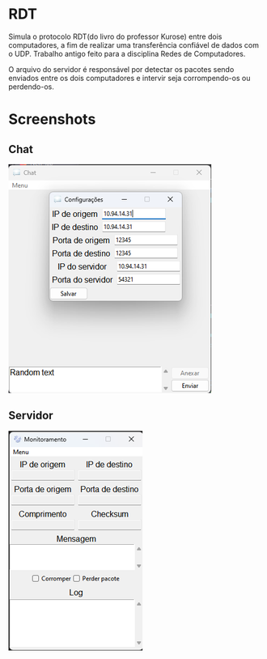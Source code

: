 # RDT

Simula o protocolo RDT(do livro do professor Kurose) entre dois computadores, a fim de realizar uma transferência confiável de dados com o UDP. Trabalho antigo feito para a disciplina Redes de Computadores.

O arquivo do servidor é responsável por detectar os pacotes sendo enviados entre os dois computadores e intervir seja corrompendo-os ou perdendo-os.

# Screenshots

## Chat

![chat](img/screenshots/chat.png)

## Servidor

![servidor](img/screenshots/servidor.png)